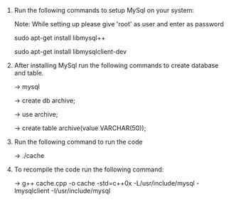 1. Run the following commands to setup MySql on your system:
   
   Note: While setting up please give 'root' as user and enter as password


	sudo apt-get install libmysql++
	
 	sudo apt-get install libmysqlclient-dev
	

2. After installing MySql run the following commands to create database and table.

	-> mysql
	
	-> create db archive;
	
	-> use archive;
	
	-> create table archive(value VARCHAR(50));
	

3. Run the following command to run the code

	-> ./cache

4. To recompile the code run the  following command:

	-> g++ cache.cpp -o cache -std=c++0x -L/usr/include/mysql -lmysqlclient -I/usr/include/mysql 	

